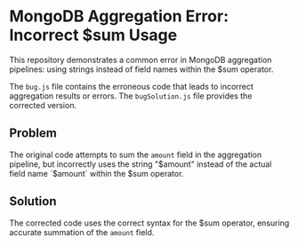 # MongoDB Aggregation Error: Incorrect $sum Usage

This repository demonstrates a common error in MongoDB aggregation pipelines: using strings instead of field names within the $sum operator.

The `bug.js` file contains the erroneous code that leads to incorrect aggregation results or errors. The `bugSolution.js` file provides the corrected version.

## Problem

The original code attempts to sum the `amount` field in the aggregation pipeline, but incorrectly uses the string "$amount" instead of the actual field name `$amount` within the $sum operator.

## Solution

The corrected code uses the correct syntax for the $sum operator, ensuring accurate summation of the `amount` field.
